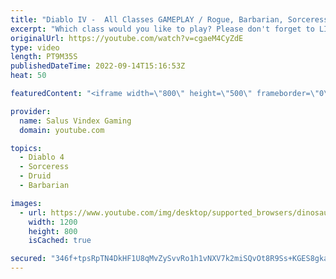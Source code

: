 ```yaml
---
title: "Diablo IV -  All Classes GAMEPLAY / Rogue, Barbarian, Sorceress, Druid, Necromancer, BOSS, PVP"
excerpt: "Which class would you like to play? Please don't forget to LIKE & SUBSCRIBE! You can also COMMENT & ↪ SHARE!"
originalUrl: https://youtube.com/watch?v=cgaeM4CyZdE
type: video
length: PT9M35S
publishedDateTime: 2022-09-14T15:16:53Z
heat: 50

featuredContent: "<iframe width=\"800\" height=\"500\" frameborder=\"0\" src=\"https://www.youtube.com/embed/cgaeM4CyZdE\" allow=\"accelerometer; autoplay; encrypted-media; gyroscope; picture-in-picture\" allowfullscreen></iframe>"

provider:
  name: Salus Vindex Gaming
  domain: youtube.com

topics:
  - Diablo 4
  - Sorceress
  - Druid
  - Barbarian

images:
  - url: https://www.youtube.com/img/desktop/supported_browsers/dinosaur.png
    width: 1200
    height: 800
    isCached: true

secured: "346f+tpsRpTN4DkHF1U8qMvZySvvRo1h1vNXV7k2miSQvOt8R9Ss+KGES8gkahi7vmyoLLk75xbzlilQBFIAIi8h2tkGcHQBoUbTFl6V0FAnbyRHrDhDXVyc21SKvVEaFBZJIF+58c4ZlZjfV4QvcH9JlT++7A1ozModn5NqBeTltLZogLA8DLieABFIiJrE3LWA1njF6ddodpc3YrRsj9viQZRm43QEOsPqNoI33/0SKl4a5Bow1Tz6+TFSIe+PPLLHA5qnnmxxslph+9ekd2BZDlmvZd9rCWwmruvjBBeCXSzg2QhVVokaxyLOIzcJD1gPvIBwJMh2U0rnwdTROqzz3vA38oXJHw7EdeZzyGV4jhqd6GAwo4LQGUVkRTlFZjObo9AtDyBd/mDmhVmd5ooAzpsqdbnL4J96AwwEwT8=;pc2J60xwgMe1/az0ypf67A=="
---
```


